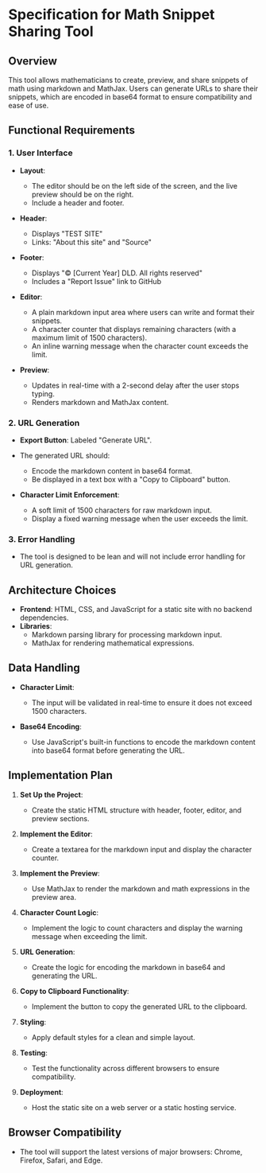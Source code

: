 # Specification for Math Snippet Sharing Tool

## Overview ##

This tool allows mathematicians to create, preview, and share snippets of math
using markdown and MathJax. Users can generate URLs to share their snippets,
which are encoded in base64 format to ensure compatibility and ease of use.

## Functional Requirements

### 1. User Interface
- **Layout**:
  - The editor should be on the left side of the screen, and the live preview should be on the right.
  - Include a header and footer.

- **Header**:
  - Displays "TEST SITE"
  - Links: "About this site" and "Source"

- **Footer**:
  - Displays "© [Current Year] DLD. All rights reserved"
  - Includes a "Report Issue" link to GitHub

- **Editor**:
  - A plain markdown input area where users can write and format their snippets.
  - A character counter that displays remaining characters (with a maximum limit of 1500 characters).
  - An inline warning message when the character count exceeds the limit.

- **Preview**:
  - Updates in real-time with a 2-second delay after the user stops typing.
  - Renders markdown and MathJax content.

### 2. URL Generation
- **Export Button**: Labeled "Generate URL".
- The generated URL should:
  - Encode the markdown content in base64 format.
  - Be displayed in a text box with a "Copy to Clipboard" button.

- **Character Limit Enforcement**:
  - A soft limit of 1500 characters for raw markdown input.
  - Display a fixed warning message when the user exceeds the limit.

### 3. Error Handling
- The tool is designed to be lean and will not include error handling for URL generation.

## Architecture Choices
- **Frontend**: HTML, CSS, and JavaScript for a static site with no backend dependencies.
- **Libraries**:
  - Markdown parsing library for processing markdown input.
  - MathJax for rendering mathematical expressions.

## Data Handling
- **Character Limit**:
  - The input will be validated in real-time to ensure it does not exceed 1500 characters.

- **Base64 Encoding**:
  - Use JavaScript's built-in functions to encode the markdown content into base64 format before generating the URL.

## Implementation Plan
1. **Set Up the Project**:
   - Create the static HTML structure with header, footer, editor, and preview sections.

2. **Implement the Editor**:
   - Create a textarea for the markdown input and display the character counter.

3. **Implement the Preview**:
   - Use MathJax to render the markdown and math expressions in the preview area.

4. **Character Count Logic**:
   - Implement the logic to count characters and display the warning message when exceeding the limit.

5. **URL Generation**:
   - Create the logic for encoding the markdown in base64 and generating the URL.

6. **Copy to Clipboard Functionality**:
   - Implement the button to copy the generated URL to the clipboard.

7. **Styling**:
   - Apply default styles for a clean and simple layout.

8. **Testing**:
   - Test the functionality across different browsers to ensure compatibility.

9. **Deployment**:
   - Host the static site on a web server or a static hosting service.

## Browser Compatibility
- The tool will support the latest versions of major browsers: Chrome, Firefox, Safari, and Edge.
